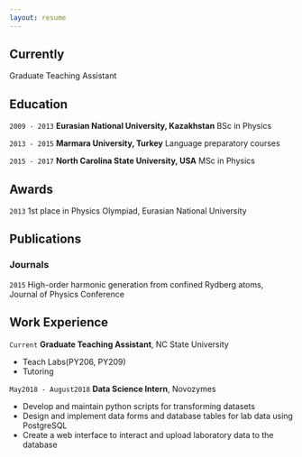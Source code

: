 ```yaml
---
layout: resume
---
```

## Currently

Graduate Teaching Assistant

## Education

`2009 - 2013`
__Eurasian National University, Kazakhstan__
BSc in Physics

`2013 - 2015`
__Marmara University, Turkey__
Language preparatory courses

`2015 - 2017`
__North Carolina State University, USA__
MSc in Physics

## Awards

`2013`
1st place in Physics Olympiad, Eurasian National University

## Publications
<!-- A list is also available [online](http://scholar.google.co.uk/citations?user=LTOTl0YAAAAJ) -->
### Journals

`2015`
High-order harmonic generation from confined Rydberg atoms,  Journal of Physics Conference


<!--### Books

`1994`
Book Title, Journal Title

`1994`
Book Title, Journal Title


## Presentations

`1994`
Presentation Title, Conference, <a href="http://MyWebsite.tld/presentation1">Link to Presentation</a>-->


## Work Experience

`Current`
__Graduate Teaching Assistant__, NC State University

- Teach Labs(PY206, PY209)
- Tutoring

`May2018 - August2018`
__Data Science Intern__, Novozymes

- Develop and maintain python scripts for transforming datasets
- Design and implement data forms and database tables for lab data using PostgreSQL
- Create a web interface to interact and upload laboratory data to the database

<!--`1994-1996`
__Current Job Title__, Current Employer

- Task
- Task-->



<!-- ### Footer

Last updated: May 2013 -->
